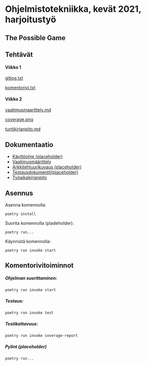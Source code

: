 # Ohjelmistotekniikka, kevät 2021, harjoitustyö
## The Possible Game

## Tehtävät

#### Viikko 1

[gitlog.txt](https://github.com/TopiasHarjunpaa/ot-harjoitustyo/blob/main/laskarit/viikko1/gitlog.txt)

[komentorivi.txt](https://github.com/TopiasHarjunpaa/ot-harjoitustyo/blob/main/laskarit/viikko1/komentorivi.txt)

#### Viikko 2

[vaatimusmaarittely.md](https://github.com/TopiasHarjunpaa/ot-harjoitustyo/blob/main/dokumentaatio/vaatimusmaarittely.md)

[coverage.png](https://github.com/TopiasHarjunpaa/ot-harjoitustyo/blob/main/laskarit/viikko2/Coverage.png)

[tuntikirjanpito.md](https://github.com/TopiasHarjunpaa/ot-harjoitustyo/blob/main/dokumentaatio/tuntikirjanpito.md)

## Dokumentaatio

- [Käyttöohje (placeholder)]()
- [Vaatimusmäärittely](https://github.com/TopiasHarjunpaa/ot-harjoitustyo/blob/main/dokumentaatio/vaatimusmaarittely.md)
- [Arkkitehtuurikuvaus (placeholder)]()
- [Testausdokumentti(placeholder)]()
- [Työaikakirjanpito](https://github.com/TopiasHarjunpaa/ot-harjoitustyo/blob/main/dokumentaatio/tuntikirjanpito.md)

## Asennus

Asenna komennolla:

```
poetry install
```

Suorita komennolla (pladeholder):

```
poetry run...
```

Käynnistä komennolla:

```
poetry run invoke start
```

## Komentorivitoiminnot

##### Ohjelman suorittaminen:

```
poetry run invoke start
```

##### Testaus:

```
poetry run invoke test
```

##### Testikattavuus:

```
poetry run invoke coverage-report
```

##### Pylint (placeholder)

```
poetry run...
```